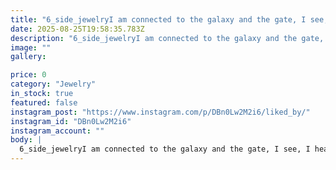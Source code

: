 ```yaml
---
title: "6_side_jewelryI am connected to the galaxy and the gate, I see, I hear, I understand, I forgive, I love, I feel, I continue and I always live like a tree of life.🟣🔵♾️🟢🟡🟠🔴Seven Chakra Necklace🎖🧬🕉3D renderingHandicraft Engraving artBezel setting Adorned with CZ AAAA+ stone همه دنبال پولن،من دنبال مفهوماون کار اگاهست،من براش مضنوناون لیلی،من براش مجنونمدال ۷ چاکرا نقرهمزین شده با سنگ Cz مرغوببرای ساخت این پروژه از قلمزنی،حکاکی،سه بعدی سازی، مات کاری،، اچینگ، سیاه قلم و مخراجکاری_مدرن استفاده شده@shayan_sorrow@arshia.naritabari@is_jewellry@roya.stone__________________________#هنر_اریایی #مخراجکاری_پیشرفته #مخراجکاری_مدرن #اموزش_مخراجکاری_مدرن ##گوهرنشانی #اموزش_قلمزنی #اموزش_حکاکی#مدال_نقره #ژورنال سازی # FMP43wSee translation"
date: 2025-08-25T19:58:35.783Z
description: "6_side_jewelryI am connected to the galaxy and the gate, I see, I hear, I understand, I forgive, I love, I feel, I continue and I always live like a tree of life.🟣🔵♾️🟢🟡🟠🔴Seven Chakra Necklace🎖🧬🕉3D renderingHandicraft Engraving artBezel setting Adorned with CZ AAAA+ stone همه دنبال پولن،من دنبال مفهوماون کار اگاهست،من براش مضنوناون لیلی،من براش مجنونمدال ۷ چاکرا نقرهمزین شده با سنگ Cz مرغوببرای ساخت این پروژه از قلمزنی،حکاکی،سه بعدی سازی، مات کاری،، اچینگ، سیاه قلم و مخراجکاری_مدرن استفاده شده@shayan_sorrow@arshia.naritabari@is_jewellry@roya.stone__________________________#هنر_اریایی #مخراجکاری_پیشرفته #مخراجکاری_مدرن #اموزش_مخراجکاری_مدرن ##گوهرنشانی #اموزش_قلمزنی #اموزش_حکاکی#مدال_نقره #ژورنال سازی # FMP43wSee translation"
image: ""
gallery:

price: 0
category: "Jewelry"
in_stock: true
featured: false
instagram_post: "https://www.instagram.com/p/DBn0Lw2M2i6/liked_by/"
instagram_id: "DBn0Lw2M2i6"
instagram_account: ""
body: |
  6_side_jewelryI am connected to the galaxy and the gate, I see, I hear, I understand, I forgive, I love, I feel, I continue and I always live like a tree of life.🟣🔵♾️🟢🟡🟠🔴Seven Chakra Necklace🎖🧬🕉3D renderingHandicraft Engraving artBezel setting Adorned with CZ AAAA+ stone همه دنبال پولن،من دنبال مفهوماون کار اگاهست،من براش مضنوناون لیلی،من براش مجنونمدال ۷ چاکرا نقرهمزین شده با سنگ Cz مرغوببرای ساخت این پروژه از قلمزنی،حکاکی،سه بعدی سازی، مات کاری،، اچینگ، سیاه قلم و مخراجکاری_مدرن استفاده شده@shayan_sorrow@arshia.naritabari@is_jewellry@roya.stone__________________________#هنر_اریایی #مخراجکاری_پیشرفته #مخراجکاری_مدرن #اموزش_مخراجکاری_مدرن ##گوهرنشانی #اموزش_قلمزنی #اموزش_حکاکی#مدال_نقره #ژورنال سازی # FMP43wSee translation
---
```

